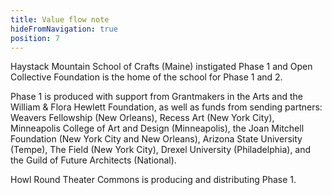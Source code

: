 ```yaml
---
title: Value flow note
hideFromNavigation: true
position: 7
---
```


Haystack Mountain School of Crafts (Maine) instigated Phase 1 and Open Collective Foundation is the home of the school for Phase 1 and 2.

Phase 1 is produced with support from Grantmakers in the Arts and the William & Flora Hewlett Foundation, as well as funds from sending partners: Weavers Fellowship (New Orleans), Recess Art (New York City), Minneapolis College of Art and Design (Minneapolis), the Joan Mitchell Foundation (New York City and New Orleans), Arizona State University (Tempe), The Field (New York City), Drexel University (Philadelphia), and the Guild of Future Architects (National).

Howl Round Theater Commons is producing and distributing Phase 1.
